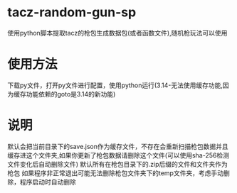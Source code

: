 # tacz-random-gun-sp
使用python脚本提取tacz的枪包生成数据包(或者函数文件),随机枪玩法可以使用
# 使用方法
下载py文件，打开py文件进行配置，使用python运行(3.14-无法使用缓存功能,因为缓存功能依赖的goto是3.14的新功能)
# 说明
默认会把当前目录下的save.json作为缓存文件，不存在会重新扫描枪包数据并且缓存进这个文件夹,如果你更新了枪包数据请删除这个文件(可以使用sha-256检测文件变化后自动删除文件)
默认所有在枪包目录下的.zip后缀的文件和文件夹作为枪包
如果程序非正常退出可能无法删除枪包文件夹下的temp文件夹，考虑手动删除，程序启动时自动删除
